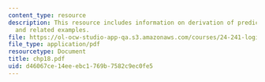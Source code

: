 ```yaml
---
content_type: resource
description: This resource includes information on derivation of predicate calculus,
  and related examples.
file: https://ol-ocw-studio-app-qa.s3.amazonaws.com/courses/24-241-logic-i-fall-2005/d46067ce14eeebc1769b7582c9ec0fe5_chp18.pdf
file_type: application/pdf
resourcetype: Document
title: chp18.pdf
uid: d46067ce-14ee-ebc1-769b-7582c9ec0fe5
---
```

